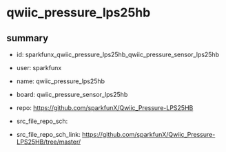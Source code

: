 # qwiic_pressure_lps25hb
 
## summary 
* id: sparkfunx_qwiic_pressure_lps25hb_qwiic_pressure_sensor_lps25hb
* user: sparkfunx
* name: qwiic_pressure_lps25hb
* board: qwiic_pressure_sensor_lps25hb
* repo: https://github.com/sparkfunX/Qwiic_Pressure-LPS25HB



* src_file_repo_sch: 
* src_file_repo_sch_link: https://github.com/sparkfunX/Qwiic_Pressure-LPS25HB/tree/master/




